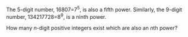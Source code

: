 The 5-digit number, 16807=7<sup>5</sup>, is also a fifth power.
Similarly, the 9-digit number, 134217728=8<sup>9</sup>, is a ninth
power.

How many *n*-digit positive integers exist which are also an *n*th
power?
